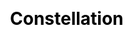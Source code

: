 ---
title: Constellation
layout: constellation/list
description: Constellation information.
js: []
css: []
---